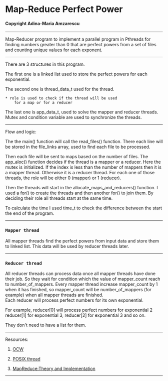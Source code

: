# Map-Reduce Perfect Power
#### Copyright Adina-Maria Amzarescu

__________________________________________________________

Map-Reducer program to implement a parallel program in 
Pthreads for finding numbers greater than 0 that are
perfect powers from a set of files and counting unique 
values for each exponent.

__________________________________________________________

There are 3 structures in this program.

The first one is a linked list used to store the 
perfect powers for each exponential.

The second one is thread_data_t used for the thread.

    * role is used to check if the thread will be used
        for a map or for a reducer

The last one is app_data_t, used to solve the mapper
and reducer threads. Mutex and condition variable are
used to synchronize the threads. 

__________________________________________________________

Flow and logic:

The the main() function will call the read_files() function.
There each line will be stored in the file_links array, used
to find each file to be processed.

Then each file will be sent to maps based on the number of files.
The app_aloc() function decides if the thread is a mapper or
a reducer. Here the mutex is initialized. If the index is 
less than the number of mappers then it is a mapper thread.
Otherwise it is a reducer thread. For each one of those threads,
the role will be either 0 (mapper) or 1 (reducer).

Then the threads will start in the allocate_maps_and_reducers() 
function. I used a for() to create the threads and then another
for() to join them. By deciding their role all threads start
at the same time.

To calculate the time I used time_t to check the difference between
the start the end of the program.

__________________________________________________________

### `Mapper thread`

All mapper threads find the perfect powers from input data 
and store them to linked list.
This data will be used by reducer threads later.

__________________________________________________________

### `Reducer thread`

All reducer threads can process data once all mapper 
threads have done their job.
So they wait for condition which the value of mapper_count 
reach to number_of_mappers.
Every mapper thread increase mapper_count by 1 when it has
finished, so mapper_count will be number_of_mappers (for example) 
when all mapper threads are finished.   
Each reducer will process perfect numbers for its own exponential.
    
For example,
    reducer[0] will process perfect numbers for exponential 2 
    reducer[1] for exponential 3, reducer[2] for exponential 3 and so on.
        
They don't need to have a list for them.

__________________________________________________________

Resources:

   1. [OCW](https://ocw.cs.pub.ro/courses/apd/laboratoare/02)

   2. [POSIX thread](https://www.cs.cmu.edu/afs/cs/academic/class/15492-f07/www/pthreads.html)

   3. [MapReduce:Theory and Implementation](https://courses.cs.washington.edu/courses/cse490h/08au/lectures/mapred.pdf)

__________________________________________________________
